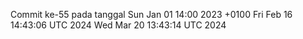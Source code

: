 Commit ke-55 pada tanggal Sun Jan 01 14:00 2023 +0100
Fri Feb 16 14:43:06 UTC 2024
Wed Mar 20 13:43:14 UTC 2024
